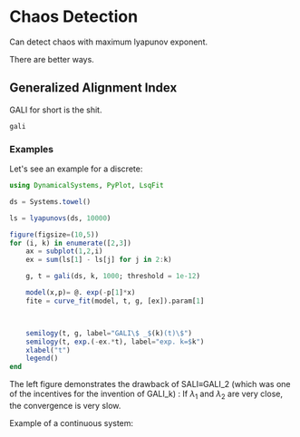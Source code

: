 # Chaos Detection
Can detect chaos with maximum lyapunov exponent.

There are better ways.

## Generalized Alignment Index
GALI for short is the shit.
```@docs
gali
```
### Examples
Let's see an example for a discrete:
```julia
using DynamicalSystems, PyPlot, LsqFit

ds = Systems.towel()

ls = lyapunovs(ds, 10000)

figure(figsize=(10,5))
for (i, k) in enumerate([2,3])
    ax = subplot(1,2,i)
    ex = sum(ls[1] - ls[j] for j in 2:k)

    g, t = gali(ds, k, 1000; threshold = 1e-12)

    model(x,p)= @. exp(-p[1]*x)
    fite = curve_fit(model, t, g, [ex]).param[1]



    semilogy(t, g, label="GALI\$ _$(k)(t)\$")
    semilogy(t, exp.(-ex.*t), label="exp. k=$k")
    xlabel("t")
    legend()
end
```
The left figure demonstrates the drawback of SALI≡GALI_2 (which was one of the incentives for the invention of GALI_k) : If $\lambda_1$ and $\lambda_2$ are very close, the convergence is very slow.

Example of a continuous system:
